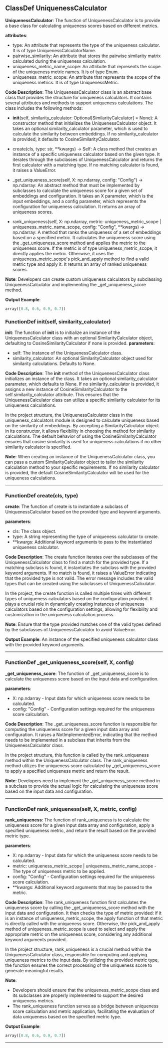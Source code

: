 ## ClassDef UniquenessCalculator
**UniquenessCalculator**: The function of UniquenessCalculator is to provide a base class for calculating uniqueness scores based on different metrics.

**attributes**:
- type: An attribute that represents the type of the uniqueness calculator. It is of type UniquenessCalculatorName.
- pairwise_similarity: An attribute that stores the pairwise similarity matrix calculated during the uniqueness calculation.
- uniqueness_metric_name_scope: An attribute that represents the scope of the uniqueness metric names. It is of type Enum.
- uniqueness_metric_scope: An attribute that represents the scope of the uniqueness metrics. It is of type UniquenessMetric.

**Code Description**:
The UniquenessCalculator class is an abstract base class that provides the structure for uniqueness calculators. It contains several attributes and methods to support uniqueness calculations. The class includes the following methods:

- __init__(self, similarity_calculator: Optional[SimilarityCalculator] = None): A constructor method that initializes the UniquenessCalculator object. It takes an optional similarity_calculator parameter, which is used to calculate the similarity between embeddings. If no similarity_calculator is provided, it defaults to CosineSimilarityCalculator.

- create(cls, type: str, **kwargs) -> Self: A class method that creates an instance of a specific uniqueness calculator based on the given type. It iterates through the subclasses of UniquenessCalculator and returns the first calculator with a matching type. If no matching calculator is found, it raises a ValueError.

- _get_uniqueness_score(self, X: np.ndarray, config: "Config") -> np.ndarray: An abstract method that must be implemented by subclasses to calculate the uniqueness score for a given set of embeddings and configuration. It takes an X parameter, which is the input embeddings, and a config parameter, which represents the configuration for uniqueness calculation. It returns an array of uniqueness scores.

- rank_uniqueness(self, X: np.ndarray, metric: uniqueness_metric_scope | uniqueness_metric_name_scope, config: "Config", **kwargs) -> np.ndarray: A method that ranks the uniqueness of a set of embeddings based on a specified metric. It calculates the uniqueness score using the _get_uniqueness_score method and applies the metric to the uniqueness score. If the metric is of type uniqueness_metric_scope, it directly applies the metric. Otherwise, it uses the uniqueness_metric_scope's pick_and_apply method to find a valid metric type and apply it. It returns an array of ranked uniqueness scores.

**Note**:
Developers can create custom uniqueness calculators by subclassing UniquenessCalculator and implementing the _get_uniqueness_score method.

**Output Example**:
```python
array([0.8, 0.6, 0.9, 0.7])
```
### FunctionDef __init__(self, similarity_calculator)
**__init__**: The function of __init__ is to initialize an instance of the UniquenessCalculator class with an optional SimilarityCalculator object, defaulting to CosineSimilarityCalculator if none is provided.
**parameters**:
- self: The instance of the UniquenessCalculator class.
- similarity_calculator: An optional SimilarityCalculator object used for similarity calculations. Defaults to None.

**Code Description**: 
The __init__ method of the UniquenessCalculator class initializes an instance of the class. It takes an optional similarity_calculator parameter, which defaults to None. If no similarity_calculator is provided, it assigns a new instance of CosineSimilarityCalculator to the self.similarity_calculator attribute. This ensures that the UniquenessCalculator class can utilize a specific similarity calculator for its uniqueness calculations.

In the project structure, the UniquenessCalculator class in the uniqueness_calculators module is designed to calculate uniqueness based on the similarity of embeddings. By accepting a SimilarityCalculator object in its constructor, it allows flexibility in choosing the method for similarity calculations. The default behavior of using the CosineSimilarityCalculator ensures that cosine similarity is used for uniqueness calculations if no other similarity calculator is specified.

**Note**: When creating an instance of the UniquenessCalculator class, you can pass a custom SimilarityCalculator object to tailor the similarity calculation method to your specific requirements. If no similarity calculator is provided, the default CosineSimilarityCalculator will be used for the uniqueness calculations.
***
### FunctionDef create(cls, type)
**create**: The function of create is to instantiate a subclass of UniquenessCalculator based on the provided type and keyword arguments.

**parameters**:
- cls: The class object.
- type: A string representing the type of uniqueness calculator to create.
- **kwargs: Additional keyword arguments to pass to the instantiated uniqueness calculator.

**Code Description**:
The create function iterates over the subclasses of the UniquenessCalculator class to find a match for the provided type. If a matching subclass is found, it instantiates the subclass with the provided keyword arguments. If no match is found, it raises a ValueError indicating that the provided type is not valid. The error message includes the valid types that can be created using the subclasses of UniquenessCalculator.

In the project, the create function is called multiple times with different types of uniqueness calculators based on the configuration provided. It plays a crucial role in dynamically creating instances of uniqueness calculators based on the configuration settings, allowing for flexibility and customization in the uniqueness calculation process.

**Note**: Ensure that the type provided matches one of the valid types defined by the subclasses of UniquenessCalculator to avoid ValueError.

**Output Example**:
An instance of the specified uniqueness calculator class with the provided keyword arguments.
***
### FunctionDef _get_uniqueness_score(self, X, config)
**_get_uniqueness_score**: The function of _get_uniqueness_score is to calculate the uniqueness score based on the input data and configuration.

**parameters**:
- X: np.ndarray - Input data for which uniqueness score needs to be calculated.
- config: "Config" - Configuration settings required for the uniqueness score calculation.

**Code Description**:
The _get_uniqueness_score function is responsible for computing the uniqueness score for a given input data array and configuration. It raises a NotImplementedError, indicating that the method needs to be implemented in a subclass that inherits from the UniquenessCalculator class.

In the project structure, this function is called by the rank_uniqueness method within the UniquenessCalculator class. The rank_uniqueness method utilizes the uniqueness score calculated by _get_uniqueness_score to apply a specified uniqueness metric and return the result.

**Note**:
Developers need to implement the _get_uniqueness_score method in a subclass to provide the actual logic for calculating the uniqueness score based on the input data and configuration.
***
### FunctionDef rank_uniqueness(self, X, metric, config)
**rank_uniqueness**: The function of rank_uniqueness is to calculate the uniqueness score for a given input data array and configuration, apply a specified uniqueness metric, and return the result based on the provided metric type.

**parameters**:
- X: np.ndarray - Input data for which the uniqueness score needs to be calculated.
- metric: uniqueness_metric_scope | uniqueness_metric_name_scope - The type of uniqueness metric to be applied.
- config: "Config" - Configuration settings required for the uniqueness score calculation.
- **kwargs: Additional keyword arguments that may be passed to the metric.

**Code Description**:
The rank_uniqueness function first calculates the uniqueness score by calling the _get_uniqueness_score method with the input data and configuration. It then checks the type of metric provided: if it is an instance of uniqueness_metric_scope, the apply function of that metric is directly called with the uniqueness score. Otherwise, the pick_and_apply method of uniqueness_metric_scope is used to select and apply the appropriate metric on the uniqueness score, considering any additional keyword arguments provided.

In the project structure, rank_uniqueness is a crucial method within the UniquenessCalculator class, responsible for computing and applying uniqueness metrics to the input data. By utilizing the provided metric type, the function ensures the correct processing of the uniqueness score to generate meaningful results.

**Note**:
- Developers should ensure that the uniqueness_metric_scope class and its subclasses are properly implemented to support the desired uniqueness metrics.
- The rank_uniqueness function serves as a bridge between uniqueness score calculation and metric application, facilitating the evaluation of data uniqueness based on the specified metric type.

**Output Example**:
```python
array([0.8, 0.6, 0.9, 0.7])
```
***
